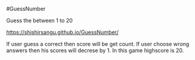 ﻿#GuessNumber

Guess the between 1 to 20

https://shishirsangu.github.io/GuessNumber/

If user guess a correct then score will be get count. If user choose wrong answers then his scores will decrese by 1. In this game highscore is 20.
